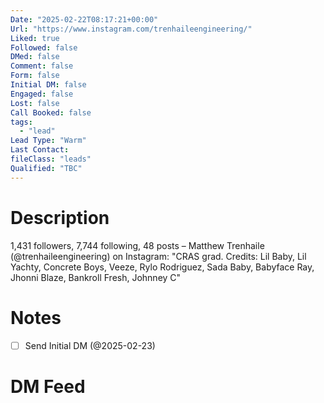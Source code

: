 ```yaml
---
Date: "2025-02-22T08:17:21+00:00"
Url: "https://www.instagram.com/trenhaileengineering/"
Liked: true
Followed: false
DMed: false
Comment: false
Form: false
Initial DM: false
Engaged: false
Lost: false
Call Booked: false
tags:
  - "lead"
Lead Type: "Warm"
Last Contact:
fileClass: "leads"
Qualified: "TBC"
---
```

# Description
1,431 followers, 7,744 following, 48 posts – Matthew Trenhaile (@trenhaileengineering) on Instagram: "CRAS grad. Credits: Lil Baby, Lil Yachty, Concrete Boys, Veeze, Rylo Rodriguez, Sada Baby, Babyface Ray, Jhonni Blaze, Bankroll Fresh, Johnney C"
# Notes
- [ ] Send Initial DM (@2025-02-23)
# DM Feed